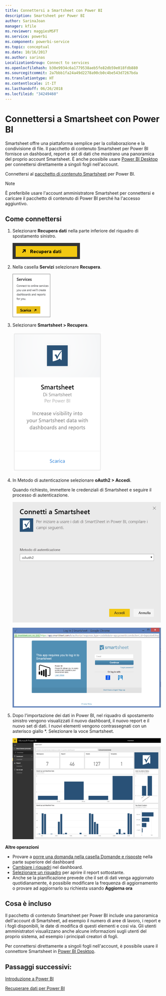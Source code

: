 ```yaml
---
title: Connettersi a Smartsheet con Power BI
description: Smartsheet per Power BI
author: SarinaJoan
manager: kfile
ms.reviewer: maggiesMSFT
ms.service: powerbi
ms.component: powerbi-service
ms.topic: conceptual
ms.date: 10/16/2017
ms.author: sarinas
LocalizationGroup: Connect to services
ms.openlocfilehash: b30e9934c6a1779538aeb5fe82db59e018fdb880
ms.sourcegitcommit: 2a7bbb1fa24a49d2278a90cb0c4be543d7267bda
ms.translationtype: HT
ms.contentlocale: it-IT
ms.lasthandoff: 06/26/2018
ms.locfileid: "34249460"
---
```

# <a name="connect-to-smartsheet-with-power-bi"></a>Connettersi a Smartsheet con Power BI
Smartsheet offre una piattaforma semplice per la collaborazione e la condivisione di file. Il pacchetto di contenuto Smartsheet per Power BI fornisce un dashboard, report e set di dati che mostrano una panoramica del proprio account Smartsheet. È anche possibile usare [Power BI Desktop](desktop-connect-to-data.md) per connettersi direttamente a singoli fogli nell'account. 

Connettersi al [pacchetto di contenuto Smartsheet](https://app.powerbi.com/groups/me/getdata/services/smartsheet) per Power BI.

>[!NOTE]
>È preferibile usare l'account amministratore Smartsheet per connettersi e caricare il pacchetto di contenuto di Power BI perché ha l'accesso aggiuntivo.

## <a name="how-to-connect"></a>Come connettersi
1. Selezionare **Recupera dati** nella parte inferiore del riquadro di spostamento sinistro.
   
   ![](media/service-connect-to-smartsheet/pbi_getdata.png)
2. Nella casella **Servizi** selezionare **Recupera**.
   
   ![](media/service-connect-to-smartsheet/pbi_getservices.png) 
3. Selezionare **Smartsheet \> Recupera**.
   
   ![](media/service-connect-to-smartsheet/smartsheet.png)
4. In Metodo di autenticazione selezionare **oAuth2 \> Accedi**.
   
   Quando richiesto, immettere le credenziali di Smartsheet e seguire il processo di autenticazione.
   
   ![](media/service-connect-to-smartsheet/creds.png)
   
   ![](media/service-connect-to-smartsheet/creds2.png)
5. Dopo l'importazione dei dati in Power BI, nel riquadro di spostamento sinistro vengono visualizzati il nuovo dashboard, il nuovo report e il nuovo set di dati. I nuovi elementi vengono contrassegnati con un asterisco giallo \*. Selezionare la voce Smartsheet.
   
   ![](media/service-connect-to-smartsheet/dashboard.png)

**Altre operazioni**

* Provare a [porre una domanda nella casella Domande e risposte](power-bi-q-and-a.md) nella parte superiore del dashboard
* [Cambiare i riquadri](service-dashboard-edit-tile.md) nel dashboard.
* [Selezionare un riquadro](service-dashboard-tiles.md) per aprire il report sottostante.
* Anche se la pianificazione prevede che il set di dati venga aggiornato quotidianamente, è possibile modificare la frequenza di aggiornamento o provare ad aggiornarlo su richiesta usando **Aggiorna ora**

## <a name="whats-included"></a>Cosa è incluso
Il pacchetto di contenuto Smartsheet per Power BI include una panoramica dell'account di Smartsheet, ad esempio il numero di aree di lavoro, i report e i fogli disponibili, le date di modifica di questi elementi e così via. Gli utenti amministratori visualizzano anche alcune informazioni sugli utenti del proprio sistema, ad esempio i principali creatori di fogli.  

Per connettersi direttamente a singoli fogli nell'account, è possibile usare il connettore Smartsheet in [Power BI Desktop](desktop-connect-to-data.md).  

## <a name="next-steps"></a>Passaggi successivi:

[Introduzione a Power BI](service-get-started.md)

[Recuperare dati per Power BI](service-get-data.md)